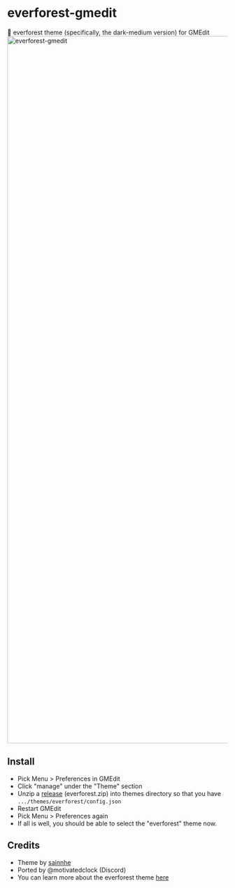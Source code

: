 # everforest-gmedit
🌲 everforest theme (specifically, the dark-medium version) for GMEdit
<img width="1612" alt="everforest-gmedit" src="https://github.com/user-attachments/assets/fdace6e8-44fe-4fd3-9419-1d0435a3cfdd">
## Install

* Pick Menu > Preferences in GMEdit
* Click "manage" under the "Theme" section
* Unzip a [release](https://github.com/YellowAfterlife/dracula-gmedit/releases) (everforest.zip) into themes directory so that you have `.../themes/everforest/config.json`
* Restart GMEdit
* Pick Menu > Preferences again
* If all is well, you should be able to select the "everforest" theme now.

## Credits

* Theme by [sainnhe](https://github.com/sainnhe)
* Ported by @motivatedclock (Discord)
* You can learn more about the everforest theme [here](https://github.com/sainnhe/everforest)
